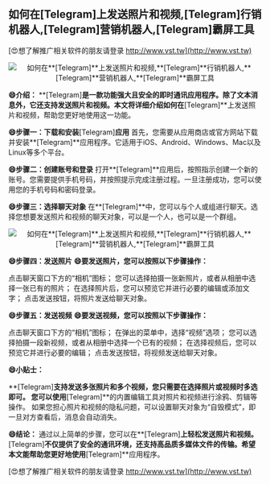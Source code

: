 ## **如何在**[Telegram]**上发送照片和视频,**[Telegram]**行销机器人,**[Telegram]**营销机器人,**[Telegram]**霸屏工具**

[😍想了解推广相关软件的朋友请登录 http://www.vst.tw](http://www.vst.tw)

 <center><img src="https://vst.tw/MP4/tuiguang/png/0.png" alt="如何在**[Telegram]**上发送照片和视频,**[Telegram]**行销机器人,**[Telegram]**营销机器人,**[Telegram]**霸屏工具"></center>

**😄介绍：**
**[Telegram]**是一款功能强大且安全的即时通讯应用程序。除了文本消息外，它还支持发送照片和视频。本文将详细介绍如何在**[Telegram]**上发送照片和视频，帮助您更好地使用这一功能。

**😄步骤一：下载和安装**[Telegram]**应用**
首先，您需要从应用商店或官方网站下载并安装**[Telegram]**应用程序。它适用于iOS、Android、Windows、Mac以及Linux等多个平台。

**😄步骤二：创建账号和登录**
打开**[Telegram]**应用后，按照指示创建一个新的账号。您需要提供手机号码，并按照提示完成注册过程。一旦注册成功，您可以使用您的手机号码和密码登录。

**😄步骤三：选择聊天对象**
在**[Telegram]**中，您可以与个人或组进行聊天。选择您想要发送照片和视频的聊天对象，可以是一个人，也可以是一个群组。

 <center><img src="https://vst.tw/MP4/tuiguang/png/3.png" alt="如何在**[Telegram]**上发送照片和视频,**[Telegram]**行销机器人,**[Telegram]**营销机器人,**[Telegram]**霸屏工具"></center>

**😄步骤四：发送照片**
**😄要发送照片，您可以按照以下步骤操作：**

点击聊天窗口下方的“相机”图标；
您可以选择拍摄一张新照片，或者从相册中选择一张已有的照片；
在选择照片后，您可以预览它并进行必要的编辑或添加文字；
点击发送按钮，将照片发送给聊天对象。

**😄步骤五：发送视频**
**😄要发送视频，您可以按照以下步骤操作：**

点击聊天窗口下方的“相机”图标；
在弹出的菜单中，选择“视频”选项；
您可以选择拍摄一段新视频，或者从相册中选择一个已有的视频；
在选择视频后，您可以预览它并进行必要的编辑；
点击发送按钮，将视频发送给聊天对象。

**😄小贴士：**

**[Telegram]**支持发送多张照片和多个视频，您只需要在选择照片或视频时多选即可。
您可以使用**[Telegram]**的内置编辑工具对照片和视频进行涂鸦、剪辑等操作。
如果您担心照片和视频的隐私问题，可以设置聊天对象为“自毁模式”，即一旦对方查看后，消息会自动消失。

**😄结论：**
通过以上简单的步骤，您可以在**[Telegram]**上轻松发送照片和视频。**[Telegram]**不仅提供了安全的通讯环境，还支持高品质多媒体文件的传输。希望本文能帮助您更好地使用**[Telegram]**应用程序。

[😍想了解推广相关软件的朋友请登录 http://www.vst.tw](http://www.vst.tw)



